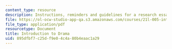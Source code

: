 ```yaml
---
content_type: resource
description: Instructions, reminders and guidelines for a research essay assignment.
file: https://ol-ocw-studio-app-qa.s3.amazonaws.com/courses/21l-005-introduction-to-drama-fall-2004/895dfbf7c25df9e04c4a80b4eaac1a29_essay_assignmt.pdf
file_type: application/pdf
resourcetype: Document
title: Introduction to Drama
uid: 895dfbf7-c25d-f9e0-4c4a-80b4eaac1a29
---
```

